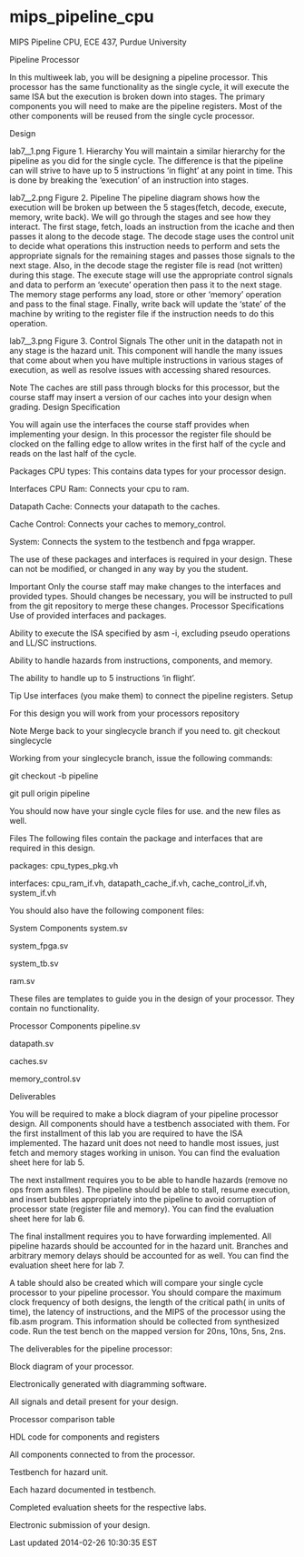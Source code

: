 mips_pipeline_cpu
=================

MIPS Pipeline CPU, ECE 437, Purdue University

Pipeline Processor

In this multiweek lab, you will be designing a pipeline processor. This processor has the same functionality as the single cycle, it will execute the same ISA but the execution is broken down into stages. The primary components you will need to make are the pipeline registers. Most of the other components will be reused from the single cycle processor.

Design

lab7__1.png
Figure 1. Hierarchy
You will maintain a similar hierarchy for the pipeline as you did for the single cycle. The difference is that the pipeline can will strive to have up to 5 instructions ‘in flight’ at any point in time. This is done by breaking the ‘execution’ of an instruction into stages.

lab7__2.png
Figure 2. Pipeline
The pipeline diagram shows how the execution will be broken up between the 5 stages(fetch, decode, execute, memory, write back). We will go through the stages and see how they interact. The first stage, fetch, loads an instruction from the icache and then passes it along to the decode stage. The decode stage uses the control unit to decide what operations this instruction needs to perform and sets the appropriate signals for the remaining stages and passes those signals to the next stage. Also, in the decode stage the register file is read (not written) during this stage. The execute stage will use the appropriate control signals and data to perform an ‘execute’ operation then pass it to the next stage. The memory stage performs any load, store or other ‘memory’ operation and pass to the final stage. Finally, write back will update the ‘state’ of the machine by writing to the register file if the instruction needs to do this operation.

lab7__3.png
Figure 3. Control Signals
The other unit in the datapath not in any stage is the hazard unit. This component will handle the many issues that come about when you have multiple instructions in various stages of execution, as well as resolve issues with accessing shared resources.

Note
The caches are still pass through blocks for this processor, but the course staff may insert a version of our caches into your design when grading.
Design Specification

You will again use the interfaces the course staff provides when implementing your design. In this processor the register file should be clocked on the falling edge to allow writes in the first half of the cycle and reads on the last half of the cycle.

Packages
CPU types: This contains data types for your processor design.

Interfaces
CPU Ram: Connects your cpu to ram.

Datapath Cache: Connects your datapath to the caches.

Cache Control: Connects your caches to memory_control.

System: Connects the system to the testbench and fpga wrapper.

The use of these packages and interfaces is required in your design. These can not be modified, or changed in any way by you the student.

Important
Only the course staff may make changes to the interfaces and provided types. Should changes be necessary, you will be instructed to pull from the git repository to merge these changes.
Processor Specifications
Use of provided interfaces and packages.

Ability to execute the ISA specified by asm -i, excluding pseudo operations and LL/SC instructions.

Ability to handle hazards from instructions, components, and memory.

The ability to handle up to 5 instructions ‘in flight’.

Tip
Use interfaces (you make them) to connect the pipeline registers.
Setup

For this design you will work from your processors repository

Note
Merge back to your singlecycle branch if you need to.
git checkout singlecycle

Working from your singlecycle branch, issue the following commands:

git checkout -b pipeline

git pull origin pipeline

You should now have your single cycle files for use. and the new files as well.

Files
The following files contain the package and interfaces that are required in this design.

packages: cpu_types_pkg.vh

interfaces: cpu_ram_if.vh, datapath_cache_if.vh, cache_control_if.vh, system_if.vh

You should also have the following component files:

System Components
system.sv

system_fpga.sv

system_tb.sv

ram.sv

These files are templates to guide you in the design of your processor. They contain no functionality.

Processor Components
pipeline.sv

datapath.sv

caches.sv

memory_control.sv

Deliverables

You will be required to make a block diagram of your pipeline processor design. All components should have a testbench associated with them. For the first installment of this lab you are required to have the ISA implemented. The hazard unit does not need to handle most issues, just fetch and memory stages working in unison. You can find the evaluation sheet here for lab 5.

The next installment requires you to be able to handle hazards (remove no ops from asm files). The pipeline should be able to stall, resume execution, and insert bubbles appropriately into the pipeline to avoid corruption of processor state (register file and memory). You can find the evaluation sheet here for lab 6.

The final installment requires you to have forwarding implemented. All pipeline hazards should be accounted for in the hazard unit. Branches and arbitrary memory delays should be accounted for as well. You can find the evaluation sheet here for lab 7.

A table should also be created which will compare your single cycle processor to your pipeline processor. You should compare the maximum clock frequency of both designs, the length of the critical path( in units of time), the latency of instructions, and the MIPS of the processor using the fib.asm program. This information should be collected from synthesized code. Run the test bench on the mapped version for 20ns, 10ns, 5ns, 2ns.

The deliverables for the pipeline processor:

Block diagram of your processor.

Electronically generated with diagramming software.

All signals and detail present for your design.

Processor comparison table

HDL code for components and registers

All components connected to from the processor.

Testbench for hazard unit.

Each hazard documented in testbench.

Completed evaluation sheets for the respective labs.

Electronic submission of your design.

Last updated 2014-02-26 10:30:35 EST
